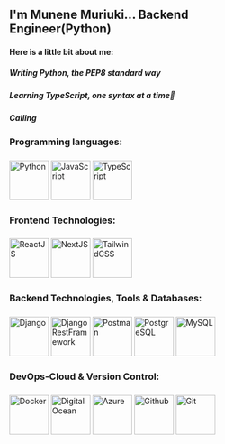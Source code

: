 ###
<h2> I'm Munene Muriuki... Backend Engineer(Python)</h2>
<h4>Here is a little bit about me: </h4>
<h5>Writing Python, the PEP8 standard way</h5>
<h5>Learning TypeScript, one syntax at a time🌱</h5>
<h5>Calling</h5>

###
<h3 align="left"> Programming languages:

###
<div align="left">
  <img src="https://cdn.jsdelivr.net/gh/devicons/devicon@latest/icons/python/python-original-wordmark.svg" width="70" height="70" alt="Python" />     
  <img src="https://cdn.jsdelivr.net/gh/devicons/devicon@latest/icons/javascript/javascript-original.svg" width="70" height="70" alt="JavaScript"/> 
  <img src="https://cdn.jsdelivr.net/gh/devicons/devicon@latest/icons/typescript/typescript-original.svg" width="70" height="70" alt="TypeScript"/>
</div>

###

###
<h3 align="left"> Frontend Technologies:

###
<div align="left">
  <img src="https://cdn.jsdelivr.net/gh/devicons/devicon@latest/icons/react/react-original-wordmark.svg" width="70" height="70" alt="ReactJS"/>
  <img src="https://cdn.jsdelivr.net/gh/devicons/devicon@latest/icons/nextjs/nextjs-original.svg" width="70" height="70" alt="NextJS"/>      
  <img src="https://cdn.jsdelivr.net/gh/devicons/devicon@latest/icons/tailwindcss/tailwindcss-original.svg" width="70" height="70" alt="TailwindCSS"/>
          
</div>

###

###
<h3 align="left"> Backend Technologies, Tools & Databases:

###
<div align="left">
  <img src="https://cdn.jsdelivr.net/gh/devicons/devicon@latest/icons/django/django-plain.svg" width="70" height="70" alt="Django"/>   
  <img src="https://cdn.jsdelivr.net/gh/devicons/devicon@latest/icons/djangorest/djangorest-original.svg" width="70" height="70" alt="DjangoRestFramework"/>
  <img src="https://cdn.jsdelivr.net/gh/devicons/devicon@latest/icons/postman/postman-original.svg" width="70" height="70" alt="Postman"/>
  <img src="https://cdn.jsdelivr.net/gh/devicons/devicon@latest/icons/postgresql/postgresql-original.svg" width="70" height="70" alt="PostgreSQL"/>
  <img src="https://cdn.jsdelivr.net/gh/devicons/devicon@latest/icons/mysql/mysql-original.svg" width="70" height="70" alt="MySQL"/>
</div>

###

###
<h3 align="left"> DevOps-Cloud & Version Control:

###
<div align="left">
  <img src="https://cdn.jsdelivr.net/gh/devicons/devicon@latest/icons/docker/docker-original.svg" width="70" height="70" alt="Docker"/>   
  <img src="https://cdn.jsdelivr.net/gh/devicons/devicon@latest/icons/digitalocean/digitalocean-original.svg" width="70" height="70" alt="Digital Ocean"/>
  <img src="https://cdn.jsdelivr.net/gh/devicons/devicon@latest/icons/azure/azure-original.svg" width="70" height="70" alt="Azure"/>
  <img src="https://cdn.jsdelivr.net/gh/devicons/devicon@latest/icons/github/github-original.svg" width="70" height="70" alt="Github"/>
  <img src="https://cdn.jsdelivr.net/gh/devicons/devicon@latest/icons/git/git-original.svg" width="70" height="70" alt="Git"/>
</div>

###



